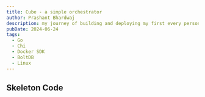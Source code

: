 ```yaml
---
title: Cube - a simple orchestrator
author: Prashant Bhardwaj
description: my journey of building and deploying my first every personal project
pubDate: 2024-06-24
tags:
  - Go
  - Chi
  - Docker SDK
  - BoltDB
  - Linux
---
```


## Skeleton Code





